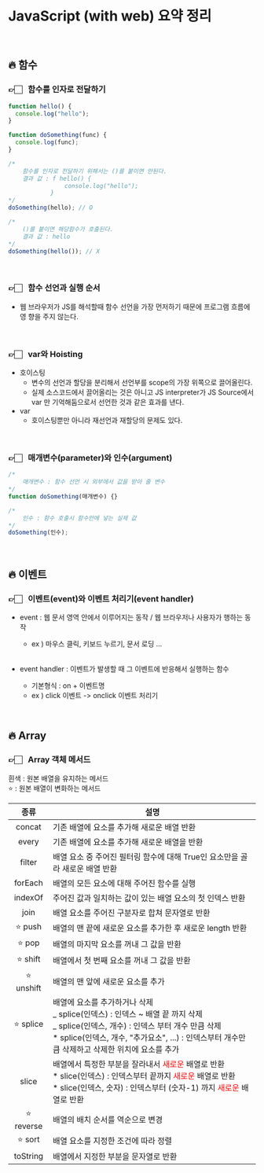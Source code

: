 # JavaScript (with web) 요약 정리

<br>

## 🔥 함수

### 👉🏻 &nbsp; 함수를 인자로 전달하기

```javascript
function hello() {
  console.log("hello");
}

function doSomething(func) {
  console.log(func);
}

/*
    함수를 인자로 전달하기 위해서는 ()를 붙이면 안된다.
    결과 값 : f hello() {
                console.log("hello");
            }
*/
doSomething(hello); // O

/*
    ()를 붙이면 해당함수가 호출된다.
    결과 값 : hello
*/
doSomething(hello()); // X
```

<br>

### 👉🏻 &nbsp; 함수 선언과 실행 순서

- 웹 브라우저가 JS를 해석할때 함수 선언을 가장 먼저하기 때문에 프로그램 흐름에영
  향을 주지 않는다.

<br>

### 👉🏻 &nbsp; var와 Hoisting

- 호이스팅
  - 변수의 선언과 할당을 분리해서 선언부를 scope의 가장 위쪽으로 끌어올린다.
  - 실제 소스코드에서 끌어올리는 것은 아니고 JS interpreter가 JS Source에서 var
    만 기억해둠으로서 선언한 것과 같은 효과를 낸다.
- var
  - 호이스팅뿐만 아니라 재선언과 재할당의 문제도 있다.

<br>

### 👉🏻 &nbsp; 매개변수(parameter)와 인수(argument)

```javascript
/*
    매개변수 : 함수 선언 시 외부에서 값을 받아 줄 변수
*/
function doSomething(매개변수) {}

/*
    인수 : 함수 호출시 함수안에 넣는 실제 값
*/
doSomething(인수);
```

<br>

## 🔥 이벤트

### 👉🏻 &nbsp; 이벤트(event)와 이벤트 처리기(event handler)

- event : 웹 문서 영역 안에서 이루어지는 동작 / 웹 브라우저나 사용자가 행하는 동
  작

  - ex ) 마우스 클릭, 키보드 누르기, 문서 로딩 ...

  <br>

- event handler : 이벤트가 발생할 때 그 이벤트에 반응해서 실행하는 함수
  - 기본형식 : on + 이벤트명
  - ex ) click 이벤트 -> onclick 이벤트 처리기

<br>

## 🔥 Array

### 👉🏻 &nbsp; Array 객체 메서드

흰색 : 원본 배열을 유지하는 메서드 <br> ⭐️ : 원본 배열이 변화하는 메서드

|    종류     | <center> 설명 </center>                                                                                                                                                                                                                                                                         |
| :---------: | :---------------------------------------------------------------------------------------------------------------------------------------------------------------------------------------------------------------------------------------------------------------------------------------------- |
|   concat    | 기존 배열에 요소를 추가해 새로운 배열 반환                                                                                                                                                                                                                                                      |
|    every    | 기존 배열에 요소를 추가해 새로운 배열을 반환                                                                                                                                                                                                                                                    |
|   filter    | 배열 요소 중 주어진 필터링 함수에 대해 True인 요소만을 골라 새로운 배열 반환                                                                                                                                                                                                                    |
|   forEach   | 배열의 모든 요소에 대해 주어진 함수를 실행                                                                                                                                                                                                                                                      |
|   indexOf   | 주어진 값과 일치하는 값이 있는 배열 요소의 첫 인덱스 반환                                                                                                                                                                                                                                       |
|    join     | 배열 요소를 주어진 구분자로 합쳐 문자열로 반환                                                                                                                                                                                                                                                  |
|  ⭐️ push   | 배열의 맨 끝에 새로운 요소를 추가한 후 새로운 length 반환                                                                                                                                                                                                                                       |
|   ⭐️ pop   | 배열의 마지막 요소를 꺼내 그 값을 반환                                                                                                                                                                                                                                                          |
|  ⭐️ shift  | 배열에서 첫 번째 요소를 꺼내 그 값을 반환                                                                                                                                                                                                                                                       |
| ⭐️ unshift | 배열의 맨 앞에 새로운 요소를 추가                                                                                                                                                                                                                                                               |
| ⭐️ splice  | 배열에 요소를 추가하거나 삭제 <br> _ splice(인덱스) : 인덱스 ~ 배열 끝 까지 삭제 <br> _ splice(인덱스, 개수) : 인덱스 부터 개수 만큼 삭제 <br> \* splice(인덱스, 개수, "추가요소", ...) : 인덱스부터 개수만큼 삭제하고 삭제한 위치에 요소를 추가                                                |
|    slice    | 배열에서 특정한 부분을 잘라내서 <span style="color: red"> 새로운 </span> 배열로 반환 <br> \* slice(인덱스) : 인덱스부터 끝까지 <span style="color: red"> 새로운 </span> 배열로 반환 <br> \* slice(인덱스, 숫자) : 인덱스부터 (숫자-1) 까지 <span style="color: red"> 새로운 </span> 배열로 반환 |
| ⭐️ reverse | 배열의 배치 순서를 역순으로 변경                                                                                                                                                                                                                                                                |
|  ⭐️ sort   | 배열 요소를 지정한 조건에 따라 정렬                                                                                                                                                                                                                                                             |
|  toString   | 배열에서 지정한 부분을 문자열로 반환                                                                                                                                                                                                                                                            |
